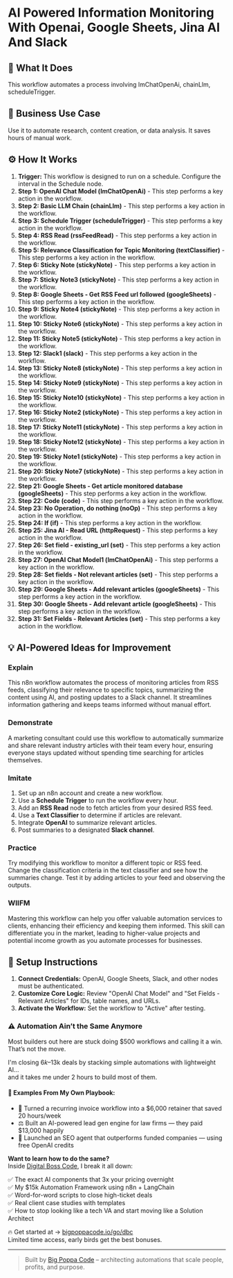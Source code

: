 # AI Powered Information Monitoring With Openai, Google Sheets, Jina AI And Slack

## 🚀 What It Does
This workflow automates a process involving lmChatOpenAi, chainLlm, scheduleTrigger.

## 💼 Business Use Case
Use it to automate research, content creation, or data analysis. It saves hours of manual work.

## ⚙️ How It Works
1.  **Trigger:** This workflow is designed to run on a schedule. Configure the interval in the Schedule node.
2. **Step 1: OpenAI Chat Model (lmChatOpenAi)** - This step performs a key action in the workflow.
3. **Step 2: Basic LLM Chain (chainLlm)** - This step performs a key action in the workflow.
4. **Step 3: Schedule Trigger (scheduleTrigger)** - This step performs a key action in the workflow.
5. **Step 4: RSS Read (rssFeedRead)** - This step performs a key action in the workflow.
6. **Step 5: Relevance Classification for Topic Monitoring (textClassifier)** - This step performs a key action in the workflow.
7. **Step 6: Sticky Note (stickyNote)** - This step performs a key action in the workflow.
8. **Step 7: Sticky Note3 (stickyNote)** - This step performs a key action in the workflow.
9. **Step 8: Google Sheets - Get RSS Feed url followed (googleSheets)** - This step performs a key action in the workflow.
10. **Step 9: Sticky Note4 (stickyNote)** - This step performs a key action in the workflow.
11. **Step 10: Sticky Note6 (stickyNote)** - This step performs a key action in the workflow.
12. **Step 11: Sticky Note5 (stickyNote)** - This step performs a key action in the workflow.
13. **Step 12: Slack1 (slack)** - This step performs a key action in the workflow.
14. **Step 13: Sticky Note8 (stickyNote)** - This step performs a key action in the workflow.
15. **Step 14: Sticky Note9 (stickyNote)** - This step performs a key action in the workflow.
16. **Step 15: Sticky Note10 (stickyNote)** - This step performs a key action in the workflow.
17. **Step 16: Sticky Note2 (stickyNote)** - This step performs a key action in the workflow.
18. **Step 17: Sticky Note11 (stickyNote)** - This step performs a key action in the workflow.
19. **Step 18: Sticky Note12 (stickyNote)** - This step performs a key action in the workflow.
20. **Step 19: Sticky Note1 (stickyNote)** - This step performs a key action in the workflow.
21. **Step 20: Sticky Note7 (stickyNote)** - This step performs a key action in the workflow.
22. **Step 21: Google Sheets - Get article monitored database (googleSheets)** - This step performs a key action in the workflow.
23. **Step 22: Code (code)** - This step performs a key action in the workflow.
24. **Step 23: No Operation, do nothing (noOp)** - This step performs a key action in the workflow.
25. **Step 24: If (if)** - This step performs a key action in the workflow.
26. **Step 25: Jina AI - Read URL (httpRequest)** - This step performs a key action in the workflow.
27. **Step 26: Set field - existing_url (set)** - This step performs a key action in the workflow.
28. **Step 27: OpenAI Chat Model1 (lmChatOpenAi)** - This step performs a key action in the workflow.
29. **Step 28: Set fields - Not relevant articles (set)** - This step performs a key action in the workflow.
30. **Step 29: Google Sheets - Add relevant articles (googleSheets)** - This step performs a key action in the workflow.
31. **Step 30: Google Sheets - Add relevant article (googleSheets)** - This step performs a key action in the workflow.
32. **Step 31: Set Fields - Relevant Articles (set)** - This step performs a key action in the workflow.

## 💡 AI-Powered Ideas for Improvement
### Explain
This n8n workflow automates the process of monitoring articles from RSS feeds, classifying their relevance to specific topics, summarizing the content using AI, and posting updates to a Slack channel. It streamlines information gathering and keeps teams informed without manual effort.

### Demonstrate
A marketing consultant could use this workflow to automatically summarize and share relevant industry articles with their team every hour, ensuring everyone stays updated without spending time searching for articles themselves.

### Imitate
1. Set up an n8n account and create a new workflow.
2. Use a **Schedule Trigger** to run the workflow every hour.
3. Add an **RSS Read** node to fetch articles from your desired RSS feed.
4. Use a **Text Classifier** to determine if articles are relevant.
5. Integrate **OpenAI** to summarize relevant articles.
6. Post summaries to a designated **Slack channel**.

### Practice
Try modifying this workflow to monitor a different topic or RSS feed. Change the classification criteria in the text classifier and see how the summaries change. Test it by adding articles to your feed and observing the outputs.

### WIIFM
Mastering this workflow can help you offer valuable automation services to clients, enhancing their efficiency and keeping them informed. This skill can differentiate you in the market, leading to higher-value projects and potential income growth as you automate processes for businesses.

## 🔧 Setup Instructions
1. **Connect Credentials:** OpenAI, Google Sheets, Slack, and other nodes must be authenticated.
2. **Customize Core Logic:** Review "OpenAI Chat Model" and "Set Fields - Relevant Articles" for IDs, table names, and URLs.
3. **Activate the Workflow:** Set the workflow to "Active" after testing.

### ⚠️ Automation Ain’t the Same Anymore

Most builders out here are stuck doing $500 workflows and calling it a win.  
That’s not the move.  

I'm closing $6k–$13k deals by stacking simple automations with lightweight AI...  
and it takes me under 2 hours to build most of them.

#### 🧠 Examples From My Own Playbook:
- 🔁 Turned a recurring invoice workflow into a $6,000 retainer that saved 20 hours/week  
- ⚖️ Built an AI-powered lead gen engine for law firms — they paid $13,000 happily  
- 🚀 Launched an SEO agent that outperforms funded companies — using free OpenAI credits  

**Want to learn how to do the same?**  
Inside [Digital Boss Code](https://bigpoppacode.io/go/dbc), I break it all down:

✅ The exact AI components that 3x your pricing overnight  
✅ My $15k Automation Framework using n8n + LangChain  
✅ Word-for-word scripts to close high-ticket deals  
✅ Real client case studies with templates  
✅ How to stop looking like a tech VA and start moving like a Solution Architect  

🔥 Get started at → [bigpoppacode.io/go/dbc](https://bigpoppacode.io/go/dbc)  
Limited time access, early birds get the best bonuses.

---
> Built by [Big Poppa Code](https://bigpoppacode.io) – architecting automations that scale people, profits, and purpose.

